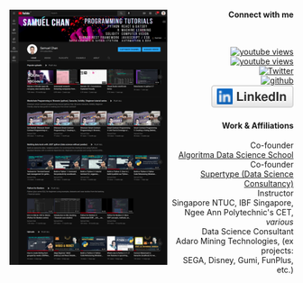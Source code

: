 <div id="toprow">
    <div align="left">
        <img align="left" width="65%" style="max-width:280px" src="assets/yt_views.png">
    </div>
    <div align="right">
        <h4>Connect with me</h4>
        <br/>
        <ul style="list-style: none">
        <li>
        <a href="https://www.youtube.com/channel/UCzIxc8Vg53_ewaRIk3shBug?sub_confirmation=1">
        <img alt="youtube views" title="YouTube Views" alt="youtube views" src="https://img.shields.io/youtube/channel/views/UCzIxc8Vg53_ewaRIk3shBug?style=social"/></a> 
        </li>
        <li>
        <a href="https://www.youtube.com/channel/UCzIxc8Vg53_ewaRIk3shBug?sub_confirmation=1">
        <img alt="youtube views" title="YouTube Subscribers" alt="youtube subscribers" src="https://img.shields.io/youtube/channel/subscribers/UCzIxc8Vg53_ewaRIk3shBug?style=social"/></a>
        </li>
        <li>
            <a href="https://twitter.com/_onlyphantom">
                <img src="https://img.shields.io/twitter/follow/_onlyphantom?style=social" alt="Twitter">
            </a>
        </li>
        <li>
            <a href="https://github.com/onlyphantom">
                <img src="https://img.shields.io/github/followers/onlyphantom?style=social" alt="github">
            </a>
        </li>
        <li>
        <a href="https://www.linkedin.com/in/chansamuel/">
            <img src="assets/linkedin.svg" alt="LinkedIn">
        </a>
        </li>
        </ul>
        <h4>Work & Affiliations</h4>
        <dl style="list-style: none">
        <dt>Co-founder</dt>
        <dd>
            <a href="https://algorit.ma">Algoritma Data Science School</a>
        </dd>
        <dt>Co-founder</dt>
        <dd>
            <a href="https://supertype.ai">Supertype (Data Science Consultancy)</a>
        </dd>
        <dt>Instructor</dt>
        <dd>
            Singapore NTUC, IBF Singapore, Ngee Ann Polytechnic's CET, <i>various</i>
        </dd>
        <dt>Data Science Consultant</dt>
        <dd>
            Adaro Mining Technologies, (ex projects: <br/> SEGA, Disney, Gumi, FunPlus, etc.)
        </dd>
        </dl>
    </div>
</div>


